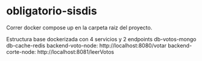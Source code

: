 # obligatorio-sisdis

Correr docker compose up en la carpeta raiz del proyecto.

Estructura base dockerizada con 4 servicios y 2 endpoints
db-votos-mongo
db-cache-redis
backend-voto-node: http://localhost:8080/votar
backend-corte-node: http://localhost:8081/leerVotos
